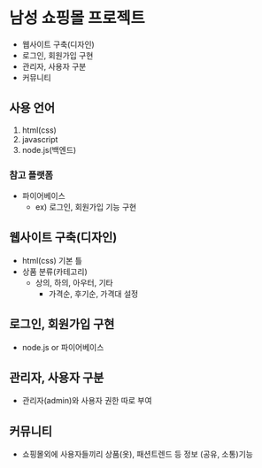 # 남성 쇼핑몰 프로젝트
* 웹사이트 구축(디자인)
* 로그인, 회원가입 구현
* 관리자, 사용자 구분
* 커뮤니티


## 사용 언어
1. html(css)
2. javascript
3. node.js(백엔드)

### 참고 플랫폼
* 파이어베이스
  - ex) 로그인, 회원가입 기능 구현

## 웹사이트 구축(디자인)
* html(css) 기본 틀
* 상품 분류(카테고리)
  - 상의, 하의, 아우터, 기타
    + 가격순, 후기순, 가격대 설정

## 로그인, 회원가입 구현
* node.js or 파이어베이스

## 관리자, 사용자 구분
* 관리자(admin)와 사용자 권한 따로 부여

## 커뮤니티
* 쇼핑몰외에 사용자들끼리 상품(옷), 패션트렌드 등 정보 (공유, 소통)기능
